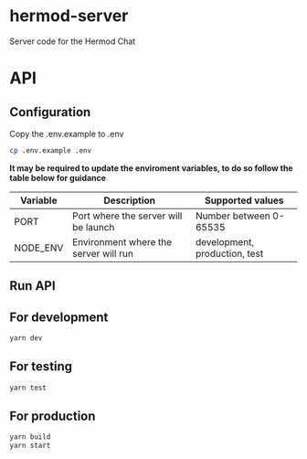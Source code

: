 # hermod-server
Server code for the Hermod Chat

# API

## Configuration

Copy the .env.example to .env

```bash
cp .env.example .env
```

**It may be required to update the enviroment variables, to do so follow the table below for guidance**

| Variable               | Description                           | Supported values                                                       |
| ---------------------- | ------------------------------------- | ---------------------------------------------------------------------- |
| PORT                   | Port where the server will be launch  | Number between 0-65535                                                 |
| NODE_ENV               | Environment where the server will run | development, production, test                                          |

## Run API

## For development

```bash
yarn dev
```

## For testing

```bash
yarn test
```

## For production 
```bash
yarn build
yarn start
```
